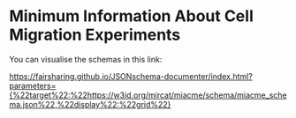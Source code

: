 # Minimum Information About Cell Migration Experiments

You can visualise the schemas in this link:

https://fairsharing.github.io/JSONschema-documenter/index.html?parameters={%22target%22:%22https://w3id.org/mircat/miacme/schema/miacme_schema.json%22,%22display%22:%22grid%22}

